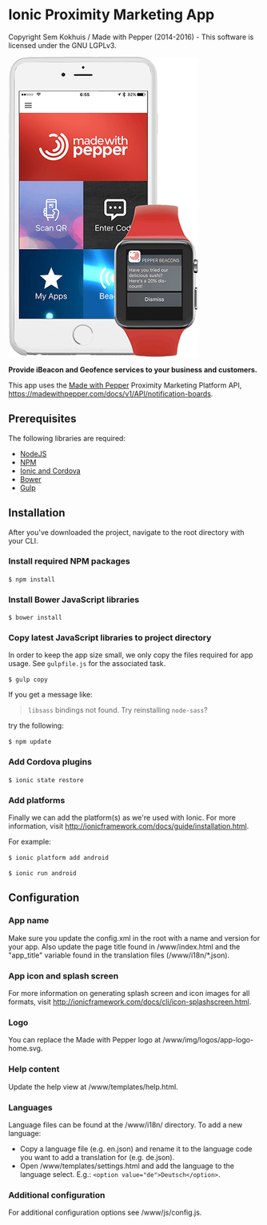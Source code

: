 # Ionic Proximity Marketing App
Copyright Sem Kokhuis / Made with Pepper (2014-2016) - This software is licensed under the GNU LGPLv3.

![Pepper Beacons](visual.png)

**Provide iBeacon and Geofence services to your business and customers.**

This app uses the [Made with Pepper](https://madewithpepper.com) Proximity Marketing Platform API, https://madewithpepper.com/docs/v1/API/notification-boards.

## Prerequisites
The following libraries are required:

 - [NodeJS](https://www.nodejs.org)
 - [NPM](https://www.npmjs.com)
 - [Ionic and Cordova](http://ionicframework.com/docs/guide/installation.html)
 - [Bower](http://bower.io)
 - [Gulp](http://gulpjs.com)

## Installation
After you've downloaded the project, navigate to the root directory with your CLI.

### Install required NPM packages
`$ npm install`

### Install Bower JavaScript libraries
`$ bower install`

### Copy latest JavaScript libraries to project directory
In order to keep the app size small, we only copy the files required for app usage. See `gulpfile.js` for the associated task.

`$ gulp copy`

If you get a message like:
> `libsass` bindings not found. Try reinstalling `node-sass`?

try the following:

`$ npm update`

### Add Cordova plugins
`$ ionic state restore`

### Add platforms
Finally we can add the platform(s) as we're used with Ionic. For more information, visit http://ionicframework.com/docs/guide/installation.html.

For example:

`$ ionic platform add android`

`$ ionic run android`

## Configuration

### App name
Make sure you update the config.xml in the root with a name and version for your app. Also update the page title found in /www/index.html and the "app_title" variable found in the translation files (/www/i18n/*.json).

### App icon and splash screen
For more information on generating splash screen and icon images for all formats, visit http://ionicframework.com/docs/cli/icon-splashscreen.html.

### Logo
You can replace the Made with Pepper logo at /www/img/logos/app-logo-home.svg.

### Help content
Update the help view at /www/templates/help.html.

### Languages
Language files can be found at the /www/i18n/ directory. To add a new language:
- Copy a language file (e.g. en.json) and rename it to the language code you want to add a translation for (e.g. de.json).
- Open /www/templates/settings.html and add the language to the language select. E.g.: `<option value="de">Deutsch</option>`.

### Additional configuration
For additional configuration options see /www/js/config.js.